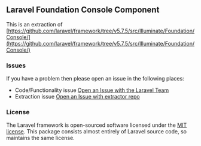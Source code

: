 ## Laravel Foundation Console Component

This is an extraction of [https://github.com/laravel/framework/tree/v5.7.5/src/Illuminate/Foundation/Console/](https://github.com/laravel/framework/tree/v5.7.5/src/Illuminate/Foundation/Console/)


### Issues

If you have a problem then please open an issue in the following places:

* Code/Functionality issue [Open an Issue with the Laravel Team](https://github.com/laravel/framework/issues/new/choose)
* Extraction issue [Open an Issue with extractor repo](https://github.com/laravel-foundation/readme/issues/new)


### License

The Laravel framework is open-sourced software licensed under the [MIT license](http://opensource.org/licenses/MIT). This package consists almost entirely of Laravel source code, so maintains the same license.
